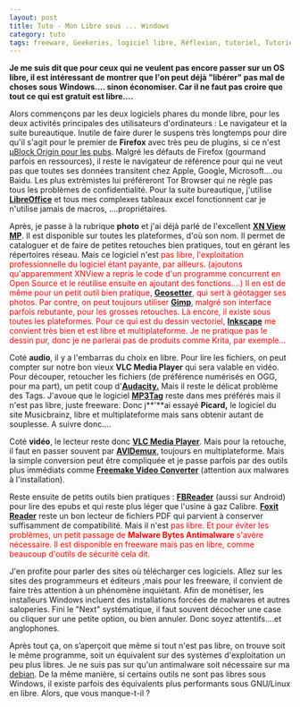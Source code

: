 ```yaml
---
layout: post
title: Tuto - Mon Libre sous ... Windows
category: tuto
tags: freeware, Geekeries, logiciel libre, Réflexion, tutoriel, Tutoriels, utilitaire, windows
---
```

**Je me suis dit que pour ceux qui ne veulent pas encore passer sur un OS libre, il est intéressant de montrer que l'on peut déjà "libérer" pas mal de choses sous Windows.... sinon économiser. Car il ne faut pas croire que tout ce qui est gratuit est libre....**

Alors commençons par les deux logiciels phares du monde libre, pour les deux activités principales des utilisateurs d'ordinateurs : Le navigateur et la suite bureautique. Inutile de faire durer le suspens très longtemps pour dire qu'il s'agit pour le premier de **Firefox** avec très peu de plugins, si ce n'est <a href="https://cheziceman.wordpress.com/2016/03/25/blog-je-bloque-la-pub-et-je-temmerde/">µBlock Origin pour les pubs</a>. Malgré les défauts de Firefox (gourmand parfois en ressources), il reste le navigateur de référence pour qui ne veut pas que toutes ses données transitent chez Apple, Google, Microsoft....ou Baidu. Les plus extrèmistes lui préféreront Tor Browser qui ne règle pas tous les problèmes de confidentialité. Pour la suite bureautique, j'utilise <a href="https://en.wikipedia.org/wiki/LibreOffice">**LibreOffice**</a> et tous mes complexes tableaux excel fonctionnent car je n'utilise jamais de macros, ....propriétaires.

Après, je passe à la rubrique **photo** et j'ai déjà parlé de l'excellent <a href="https://en.wikipedia.org/wiki/XnView">**XN View MP**</a>. Il est disponible sur toutes les plateformes, d'où son nom. Il permet de cataloguer et de faire de petites retouches bien pratiques, tout en gérant les répertoires réseau. Mais ce logiciel n'est <span style="color:#ff0000;">pas libre, l'exploitation professionnelle du logiciel étant payante, par ailleurs. (ajoutons qu'apparemment XNView a repris le code d'un programme concurrent en Open Source et le réutilise ensuite en ajoutant des fonctions....) Il en est de même pour un petit outil bien pratique, <a href="http://www.geosetter.de/en/">**Geosetter**</a>, qui sert à géotagger ses photos. Par contre, on peut toujours utiliser <a href="https://en.wikipedia.org/wiki/GIMP">**Gimp**</a>, malgré son interface parfois rebutante, pour les grosses retouches. Là encore, il existe sous toutes les plateformes. Pour ce qui est du dessin vectoriel, <a href="https://en.wikipedia.org/wiki/Inkscape">**Inkscape**</a> me convient très bien et est libre et multiplateforme. Je ne pratique pas le dessin pur, donc je ne parlerai pas de produits comme Krita, par exemple...

Coté **audio**, il y a l'embarras du choix en libre. Pour lire les fichiers, on peut compter sur notre bon vieux **VLC Media Player** qui sera valable en vidéo. Pour découper, retoucher les fichiers (de préférence numérisés en OGG, pour ma part), un petit coup d'<a href="https://en.wikipedia.org/wiki/Audacity_%28audio_editor%29">**Audacity.**</a> Mais il reste le délicat problème des Tags. J'avoue que le logiciel <a href="https://en.wikipedia.org/wiki/Mp3tag">**MP3Tag**</a> reste dans mes préférés mais il n'est pas libre, juste freeware. Donc j**'**ai essayé **Picard,** le logiciel du site Musicbrainz, libre et multiplateforme mais sans obtenir autant de souplesse. A suivre donc....

Coté **vidéo**, le lecteur reste donc <a href="https://en.wikipedia.org/wiki/VLC_media_player">**VLC Media Player**</a>. Mais pour la retouche, il faut en passer souvent par <a href="https://en.wikipedia.org/wiki/Avidemux">**AVIDemux**</a>, toujours en multiplateforme. Mais la simple conversion peut être compliquée et je passe parfois par des outils plus immédiats comme <a href="https://en.wikipedia.org/wiki/Freemake_Video_Converter">**Freemake Video Converter**</a> (attention aux malwares à l'installation).

Reste ensuite de petits outils bien pratiques : <a href="https://en.wikipedia.org/wiki/FBReader">**FBReader**</a> (aussi sur Android) pour lire des epubs et qui reste plus léger que l'usine à gaz Calibre. <a href="https://en.wikipedia.org/wiki/Foxit_Reader">**Foxit Reader**</a> reste un bon lecteur de fichiers PDF qui parvient à conserver suffisamment de compatibilité. Mais il n'est <span style="color:#ff0000;">pas libre. Et pour éviter les problèmes, un petit passage de **Malware Bytes Antimalware** s'avère nécessaire. Il est disponible en freeware mais pas en libre, comme beaucoup d'outils de sécurité cela dit.

J'en profite pour parler des sites où télécharger ces logiciels. Allez sur les sites des programmeurs et éditeurs ,mais pour les freeware, il convient de faire très attention à un phénomène inquiétant. Afin de monétiser, les installeurs Windows incluent des installations forcées de malwares et autres saloperies. Fini le "Next" systématique, il faut souvent décocher une case ou cliquer sur une petite option, ou bien annuler. Donc soyez attentifs....et anglophones.

Après tout ça, on s’aperçoit que même si tout n'est pas libre, on trouve soit le même programme, soit un équivalent sur des systèmes d'exploitation un peu plus libres. Je ne suis pas sur qu'un antimalware soit nécessaire sur ma <a href="https://en.wikipedia.org/wiki/Debian">debian</a>. De la même manière, si certains outils ne sont pas libres sous Windows, il existe parfois des équivalents plus performants sous GNU/Linux en libre. Alors, que vous manque-t-il ?
